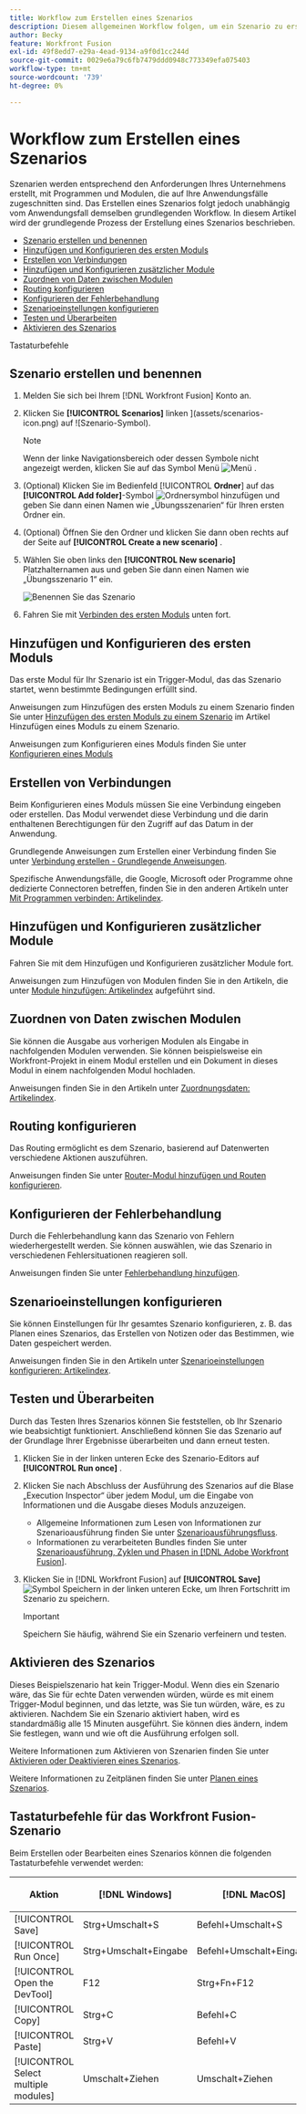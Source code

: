 ```yaml
---
title: Workflow zum Erstellen eines Szenarios
description: Diesem allgemeinen Workflow folgen, um ein Szenario zu erstellen
author: Becky
feature: Workfront Fusion
exl-id: 49f8edd7-e29a-4ead-9134-a9f0d1cc244d
source-git-commit: 0029e6a79c6fb7479ddd0948c773349efa075403
workflow-type: tm+mt
source-wordcount: '739'
ht-degree: 0%

---
```


# Workflow zum Erstellen eines Szenarios

Szenarien werden entsprechend den Anforderungen Ihres Unternehmens erstellt, mit Programmen und Modulen, die auf Ihre Anwendungsfälle zugeschnitten sind. Das Erstellen eines Szenarios folgt jedoch unabhängig vom Anwendungsfall demselben grundlegenden Workflow. In diesem Artikel wird der grundlegende Prozess der Erstellung eines Szenarios beschrieben.


* [Szenario erstellen und benennen](#create-and-name-the-scenario)
* [Hinzufügen und Konfigurieren des ersten Moduls](#configure-the-first-module)
* [Erstellen von Verbindungen](#create-connections)
* [Hinzufügen und Konfigurieren zusätzlicher Module](#add-and-configure-additional-modules)
* [Zuordnen von Daten zwischen Modulen](#map-data-between-modules)
* [Routing konfigurieren](#configure-routing)
* [Konfigurieren der Fehlerbehandlung](#configure-error-handling)
* [Szenarioeinstellungen konfigurieren](#onfigure-scenario-settings)
* [Testen und Überarbeiten](#test-and-revise)
* [Aktivieren des Szenarios](#activate-the-scenario)

Tastaturbefehle



## Szenario erstellen und benennen

1. Melden Sie sich bei Ihrem [!DNL Workfront Fusion] Konto an.
1. Klicken Sie **[!UICONTROL Scenarios]** linken ](assets/scenarios-icon.png) auf ![Szenario-Symbol).

   >[!NOTE]
   >
   >Wenn der linke Navigationsbereich oder dessen Symbole nicht angezeigt werden, klicken Sie auf das Symbol Menü ![Menü](assets/main-menu-icon-left-nav.png) .

1. (Optional) Klicken Sie im Bedienfeld [!UICONTROL **Ordner**] auf das **[!UICONTROL Add folder]**-Symbol ![Ordnersymbol hinzufügen](assets/add-folder-icon.png) und geben Sie dann einen Namen wie „Übungsszenarien“ für Ihren ersten Ordner ein.

1. (Optional) Öffnen Sie den Ordner und klicken Sie dann oben rechts auf der Seite auf **[!UICONTROL Create a new scenario]** .

1. Wählen Sie oben links den **[!UICONTROL New scenario]** Platzhalternamen aus und geben Sie dann einen Namen wie „Übungsszenario 1“ ein.

   ![Benennen Sie das Szenario](assets/name-the-scenario.png)

1. Fahren Sie mit [Verbinden des ersten Moduls](#2-connect-the-first-module) unten fort.

## Hinzufügen und Konfigurieren des ersten Moduls

Das erste Modul für Ihr Szenario ist ein Trigger-Modul, das das Szenario startet, wenn bestimmte Bedingungen erfüllt sind.

Anweisungen zum Hinzufügen des ersten Moduls zu einem Szenario finden Sie unter [Hinzufügen des ersten Moduls zu einem Szenario](/help/workfront-fusion/create-scenarios/add-modules/add-a-module-basic.md#add-the-first-module-to-a-scenario) im Artikel Hinzufügen eines Moduls zu einem Szenario.

Anweisungen zum Konfigurieren eines Moduls finden Sie unter [Konfigurieren eines Moduls](/help/workfront-fusion/create-scenarios/add-modules/configure-a-modules-settings.md)

## Erstellen von Verbindungen

Beim Konfigurieren eines Moduls müssen Sie eine Verbindung eingeben oder erstellen. Das Modul verwendet diese Verbindung und die darin enthaltenen Berechtigungen für den Zugriff auf das Datum in der Anwendung.

Grundlegende Anweisungen zum Erstellen einer Verbindung finden Sie unter [Verbindung erstellen - Grundlegende Anweisungen](/help/workfront-fusion/create-scenarios/connect-to-apps/connect-to-fusion-general.md).

Spezifische Anwendungsfälle, die Google, Microsoft oder Programme ohne dedizierte Connectoren betreffen, finden Sie in den anderen Artikeln unter [Mit Programmen verbinden: Artikelindex](/help/workfront-fusion/create-scenarios/connect-to-apps/connect-to-apps-toc.md).

## Hinzufügen und Konfigurieren zusätzlicher Module

Fahren Sie mit dem Hinzufügen und Konfigurieren zusätzlicher Module fort.

Anweisungen zum Hinzufügen von Modulen finden Sie in den Artikeln, die unter [Module hinzufügen: Artikelindex](/help/workfront-fusion/create-scenarios/add-modules/add-modules-toc.md) aufgeführt sind.

## Zuordnen von Daten zwischen Modulen

Sie können die Ausgabe aus vorherigen Modulen als Eingabe in nachfolgenden Modulen verwenden. Sie können beispielsweise ein Workfront-Projekt in einem Modul erstellen und ein Dokument in dieses Modul in einem nachfolgenden Modul hochladen.

Anweisungen finden Sie in den Artikeln unter [Zuordnungsdaten: Artikelindex](/help/workfront-fusion/create-scenarios/map-data/map-data-toc.md).

## Routing konfigurieren

Das Routing ermöglicht es dem Szenario, basierend auf Datenwerten verschiedene Aktionen auszuführen.

Anweisungen finden Sie unter [Router-Modul hinzufügen und Routen konfigurieren](/help/workfront-fusion/create-scenarios/add-modules/router-module.md).

## Konfigurieren der Fehlerbehandlung

Durch die Fehlerbehandlung kann das Szenario von Fehlern wiederhergestellt werden. Sie können auswählen, wie das Szenario in verschiedenen Fehlersituationen reagieren soll.

Anweisungen finden Sie unter [Fehlerbehandlung hinzufügen](/help/workfront-fusion/create-scenarios/config-error-handling/error-handling.md).

## Szenarioeinstellungen konfigurieren

Sie können Einstellungen für Ihr gesamtes Szenario konfigurieren, z. B. das Planen eines Szenarios, das Erstellen von Notizen oder das Bestimmen, wie Daten gespeichert werden.

Anweisungen finden Sie in den Artikeln unter [Szenarioeinstellungen konfigurieren: Artikelindex](/help/workfront-fusion/create-scenarios/config-scenarios-settings/config-scenario-settings-toc.md).

## Testen und Überarbeiten

Durch das Testen Ihres Szenarios können Sie feststellen, ob Ihr Szenario wie beabsichtigt funktioniert. Anschließend können Sie das Szenario auf der Grundlage Ihrer Ergebnisse überarbeiten und dann erneut testen.

1. Klicken Sie in der linken unteren Ecke des Szenario-Editors auf **[!UICONTROL Run once]** .
1. Klicken Sie nach Abschluss der Ausführung des Szenarios auf die Blase „Execution Inspector“ über jedem Modul, um die Eingabe von Informationen und die Ausgabe dieses Moduls anzuzeigen.

   * Allgemeine Informationen zum Lesen von Informationen zur Szenarioausführung finden Sie unter [Szenarioausführungsfluss](/help/workfront-fusion/references/scenarios/scenario-execution-flow.md).
   * Informationen zu verarbeiteten Bundles finden Sie unter [Szenarioausführung, Zyklen und Phasen in [!DNL Adobe Workfront Fusion]](/help/workfront-fusion/references/scenarios/scenario-execution-cycles-phases.md).

1. Klicken Sie in [!DNL Workfront Fusion] auf **[!UICONTROL Save]** ![Symbol Speichern](assets/save-icon.png) in der linken unteren Ecke, um Ihren Fortschritt im Szenario zu speichern.

   >[!IMPORTANT]
   >
   >Speichern Sie häufig, während Sie ein Szenario verfeinern und testen.

## Aktivieren des Szenarios

Dieses Beispielszenario hat kein Trigger-Modul. Wenn dies ein Szenario wäre, das Sie für echte Daten verwenden würden, würde es mit einem Trigger-Modul beginnen, und das letzte, was Sie tun würden, wäre, es zu aktivieren. Nachdem Sie ein Szenario aktiviert haben, wird es standardmäßig alle 15 Minuten ausgeführt. Sie können dies ändern, indem Sie festlegen, wann und wie oft die Ausführung erfolgen soll.

Weitere Informationen zum Aktivieren von Szenarien finden Sie unter [Aktivieren oder Deaktivieren eines Szenarios](/help/workfront-fusion/manage-scenarios/activate-deactivate-scenarios.md).

Weitere Informationen zu Zeitplänen finden Sie unter [Planen eines Szenarios](/help/workfront-fusion/create-scenarios/config-scenarios-settings/schedule-a-scenario.md).

## Tastaturbefehle für das Workfront Fusion-Szenario

Beim Erstellen oder Bearbeiten eines Szenarios können die folgenden Tastaturbefehle verwendet werden:

<table style="table-layout:auto"> 
 <col data-mc-conditions=""> 
 <col data-mc-conditions=""> 
 <col data-mc-conditions=""> 
 <thead> 
  <tr> 
   <th> <p>Aktion</p> </th> 
   <th>[!DNL Windows]</th> 
   <th> <p>[!DNL MacOS]</p> </th> 
  </tr> 
 </thead> 
 <tbody> 
  <tr> 
   <td role="rowheader">[!UICONTROL Save] </td> 
   <td>Strg+Umschalt+S</td> 
   <td><span style="font-weight: normal;">Befehl+Umschalt+S</span> </td> 
  </tr> 
  <tr> 
   <td role="rowheader">[!UICONTROL Run Once]</td> 
   <td>Strg+Umschalt+Eingabe</td> 
   <td><span style="font-weight: normal;">Befehl+Umschalt+Eingabe</span> </td> 
  </tr> 
  <tr> 
   <td role="rowheader">[!UICONTROL Open the DevTool]</td> 
   <td>F12</td> 
   <td><span style="font-weight: normal;">Strg+Fn+F12</span> </td> 
  </tr> 
  <tr> 
   <td role="rowheader">[!UICONTROL Copy]</td> 
   <td>Strg+C</td> 
   <td><span style="font-weight: normal;">Befehl+C</span> </td> 
  </tr> 
  <tr> 
   <td role="rowheader">[!UICONTROL Paste]</td> 
   <td>Strg+V</td> 
   <td><span style="font-weight: normal;">Befehl+V</span> </td> 
  </tr> 
  <tr> 
   <td role="rowheader">[!UICONTROL Select multiple modules]</td> 
   <td>Umschalt+Ziehen</td> 
   <td><span style="font-weight: normal;">Umschalt+Ziehen</span> </td> 
  </tr> 
 </tbody> 
</table>



